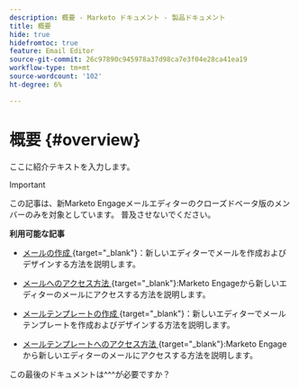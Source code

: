 ```yaml
---
description: 概要 - Marketo ドキュメント - 製品ドキュメント
title: 概要
hide: true
hidefromtoc: true
feature: Email Editor
source-git-commit: 26c97890c945978a37d98ca7e3f04e28ca41ea19
workflow-type: tm+mt
source-wordcount: '102'
ht-degree: 6%

---
```


# 概要 {#overview}

ここに紹介テキストを入力します。

>[!IMPORTANT]
>
>この記事は、新Marketo Engageメールエディターのクローズドベータ版のメンバーのみを対象としています。 普及させないでください。

**利用可能な記事**

* [ メールの作成 ](/help/marketo/product-docs/email-marketing/general/beta-new-email-editor/create-an-email.md){target="_blank"}：新しいエディターでメールを作成およびデザインする方法を説明します。

* [ メールへのアクセス方法 ](/help/marketo/product-docs/email-marketing/general/beta-new-email-editor/how-to-access-an-email.md){target="_blank"}:Marketo Engageから新しいエディターのメールにアクセスする方法を説明します。

* [ メールテンプレートの作成 ](/help/marketo/product-docs/email-marketing/general/beta-new-email-editor/create-an-email-template.md){target="_blank"}：新しいエディターでメールテンプレートを作成およびデザインする方法を説明します。

* [ メールテンプレートへのアクセス方法 ](/help/marketo/product-docs/email-marketing/general/beta-new-email-editor/how-to-access-an-email-template.md){target="_blank"}:Marketo Engageから新しいエディターのメールにアクセスする方法を説明します。

この最後のドキュメントは^^^が必要ですか？
